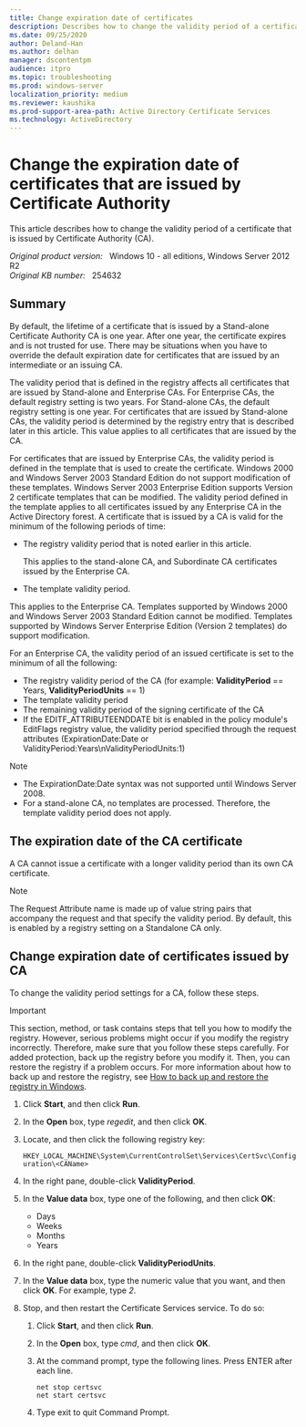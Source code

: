 ```yaml
---
title: Change expiration date of certificates
description: Describes how to change the validity period of a certificate that is issued by Certificate Authority (CA).
ms.date: 09/25/2020
author: Deland-Han
ms.author: delhan
manager: dscontentpm
audience: itpro
ms.topic: troubleshooting
ms.prod: windows-server
localization_priority: medium
ms.reviewer: kaushika
ms.prod-support-area-path: Active Directory Certificate Services
ms.technology: ActiveDirectory
---
```

# Change the expiration date of certificates that are issued by Certificate Authority

This article describes how to change the validity period of a certificate that is issued by Certificate Authority (CA).

_Original product version:_ &nbsp; Windows 10 - all editions, Windows Server 2012 R2  
_Original KB number:_ &nbsp; 254632

## Summary

By default, the lifetime of a certificate that is issued by a Stand-alone Certificate Authority CA is one year. After one year, the certificate expires and is not trusted for use. There may be situations when you have to override the default expiration date for certificates that are issued by an intermediate or an issuing CA.

The validity period that is defined in the registry affects all certificates that are issued by Stand-alone and Enterprise CAs. For Enterprise CAs, the default registry setting is two years. For Stand-alone CAs, the default registry setting is one year. For certificates that are issued by Stand-alone CAs, the validity period is determined by the registry entry that is described later in this article. This value applies to all certificates that are issued by the CA.

For certificates that are issued by Enterprise CAs, the validity period is defined in the template that is used to create the certificate. Windows 2000 and Windows Server 2003 Standard Edition do not support modification of these templates. Windows Server 2003 Enterprise Edition supports Version 2 certificate templates that can be modified. The validity period defined in the template applies to all certificates issued by any Enterprise CA in the Active Directory forest. A certificate that is issued by a CA is valid for the minimum of the following periods of time:

- The registry validity period that is noted earlier in this article.

    This applies to the stand-alone CA, and Subordinate CA certificates issued by the Enterprise CA.

- The template validity period.

This applies to the Enterprise CA. Templates supported by Windows 2000 and Windows Server 2003 Standard Edition cannot be modified. Templates supported by Windows Server Enterprise Edition (Version 2 templates) do support modification.

For an Enterprise CA, the validity period of an issued certificate is set to the minimum of all the following:

- The registry validity period of the CA (for example: **ValidityPeriod** == Years, **ValidityPeriodUnits** == 1)
- The template validity period
- The remaining validity period of the signing certificate of the CA
- If the EDITF_ATTRIBUTEENDDATE bit is enabled in the policy module's EditFlags registry value, the validity period specified through the request attributes (ExpirationDate:Date or ValidityPeriod:Years\nValidityPeriodUnits:1)

> [!NOTE]
>
> - The ExpirationDate:Date syntax was not supported until Windows Server 2008.
> - For a stand-alone CA, no templates are processed. Therefore, the template validity period does not apply.

## The expiration date of the CA certificate

A CA cannot issue a certificate with a longer validity period than its own CA certificate.

> [!NOTE]
> The Request Attribute name is made up of value string pairs that accompany the request and that specify the validity period. By default, this is enabled by a registry setting on a Standalone CA only.

## Change expiration date of certificates issued by CA

To change the validity period settings for a CA, follow these steps.

> [!IMPORTANT]
> This section, method, or task contains steps that tell you how to modify the registry. However, serious problems might occur if you modify the registry incorrectly. Therefore, make sure that you follow these steps carefully. For added protection, back up the registry before you modify it. Then, you can restore the registry if a problem occurs. For more information about how to back up and restore the registry, see [How to back up and restore the registry in Windows](https://support.microsoft.com/help/322756).  

1. Click **Start**, and then click **Run**.
2. In the **Open** box, type *regedit*, and then click **OK**.
3. Locate, and then click the following registry key:

    `HKEY_LOCAL_MACHINE\System\CurrentControlSet\Services\CertSvc\Configuration\<CAName>`

4. In the right pane, double-click **ValidityPeriod**.
5. In the **Value data** box, type one of the following, and then click **OK**:

    - Days
    - Weeks
    - Months
    - Years
6. In the right pane, double-click **ValidityPeriodUnits**.
7. In the **Value data** box, type the numeric value that you want, and then click **OK**. For example, type *2*.
8. Stop, and then restart the Certificate Services service. To do so:

    1. Click **Start**, and then click **Run**.
    2. In the **Open** box, type *cmd*, and then click **OK**.
    3. At the command prompt, type the following lines. Press ENTER after each line.

        ```console
        net stop certsvc
        net start certsvc
        ```

    4. Type exit to quit Command Prompt.

